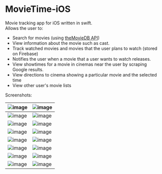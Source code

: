 # MovieTime-iOS
Movie tracking app for iOS written in swift.    
  Allows the user to:
- Search for movies (using [theMovieDB API](https://www.themoviedb.org/documentation/api))
- View information about the movie such as cast.
- Track watched movies and movies that the user plans to watch (stored on Firebase)
- Notifies the user when a movie that a user wants to watch releases.
- View showtimes for a movie in cinemas near the user by scraping Google results.
- View directions to cinema showing a particular movie and the selected time
- View other user's movie lists

Screenshots:

| ![image](https://user-images.githubusercontent.com/45277099/214243863-48374deb-cf6e-4a3a-86a4-a0d54bb04adb.png) | ![image](https://user-images.githubusercontent.com/45277099/214244051-fdecae13-6f31-40b5-be5b-3232c3d66fc7.png) |
|-----------------------------------------------------------------------------------------------------------------|-----------------------------------------------------------------------------------------------------------------|
| ![image](https://user-images.githubusercontent.com/45277099/214244139-b669be18-1561-4f41-9cca-15ccee057552.png) | ![image](https://user-images.githubusercontent.com/45277099/214244200-da58aecb-c608-43bc-8420-406a46ae2f54.png) |
| ![image](https://user-images.githubusercontent.com/45277099/214246069-7d242a11-faf3-4250-bd31-831af3edabf6.png) | ![image](https://user-images.githubusercontent.com/45277099/214246275-a6e96118-3cf0-4bd3-9669-2497c98bba31.png) |
| ![image](https://user-images.githubusercontent.com/45277099/214246141-f84a3d5a-bfea-44f4-9b20-fba90ca2e56d.png) | ![image](https://user-images.githubusercontent.com/45277099/214244755-431a65fa-efc9-48bf-9696-892e81989dab.png) |
| ![image](https://user-images.githubusercontent.com/45277099/214244448-18d80d6c-c21f-4f06-8326-a0bb18508787.png) | ![image](https://user-images.githubusercontent.com/45277099/214245619-fae42dd5-4230-439c-987b-9f270d22160e.png) |
| ![image](https://user-images.githubusercontent.com/45277099/214244640-38a84eb3-79cd-48dc-bd0e-e32f2e56897b.png) | ![image](https://user-images.githubusercontent.com/45277099/214245387-4020d0ab-59ef-46ff-ad99-af665d8e144a.png) |
| ![image](https://user-images.githubusercontent.com/45277099/214244513-35a2622c-a57b-445a-abe0-60707979b2f1.png) | ![image](https://user-images.githubusercontent.com/45277099/214245253-45ef65c0-f2f3-4c12-bcc6-0a3e5205fd45.png) |
| ![image](https://user-images.githubusercontent.com/45277099/214245220-1cab8e26-a477-4fb9-950a-6602118bb552.png) | ![image](https://user-images.githubusercontent.com/45277099/214245321-cdc7c875-8566-471e-b511-e852779c87ff.png) |
